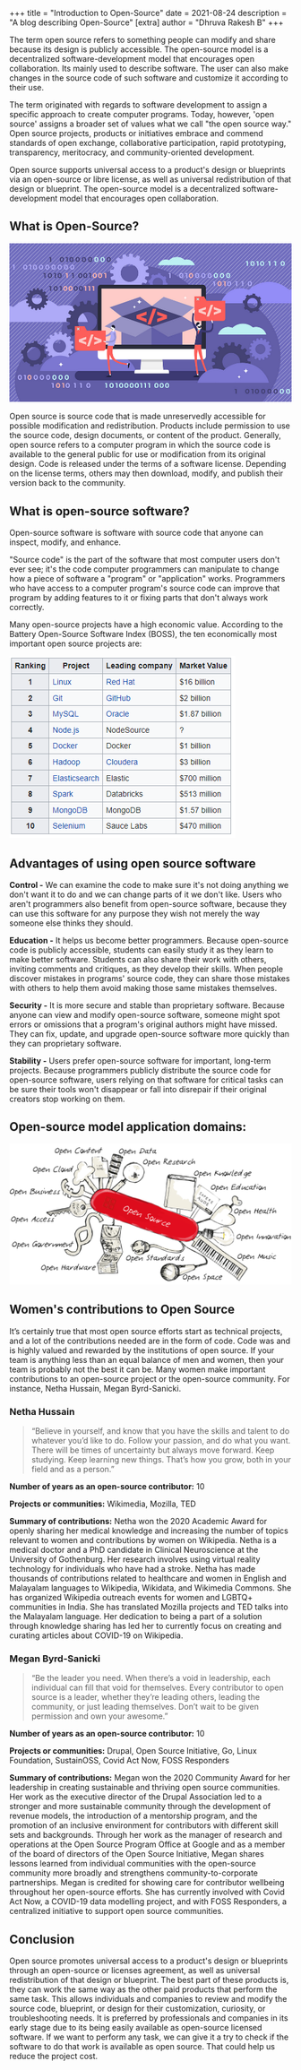 +++
title = "Introduction to Open-Source"
date = 2021-08-24
description = "A blog describing Open-Source"
[extra]
author = "Dhruva Rakesh B"
+++

The term open source refers to something people can modify and share because its design is publicly accessible. The open-source model is a decentralized software-development model that encourages open collaboration. Its mainly used to describe software. The user can also make changes in the source code of such software and customize it according to their use. <!-- more -->



The term originated with regards to software development to assign a specific approach to create computer programs. Today, however, 'open source' assigns a broader set of values what we call "the open source way." Open source projects, products or initiatives embrace and commend standards of open exchange, collaborative participation, rapid prototyping, transparency, meritocracy, and community-oriented development. 

Open source supports universal access to a product's design or blueprints via an open-source or libre license, as well as universal redistribution of that design or blueprint. The open-source model is a decentralized software-development model that encourages open collaboration.

## What is Open-Source?
![Table](/blog/blog1/img3.png)

Open source is source code that is made unreservedly accessible for possible modification and redistribution. Products include permission to use the source code, design documents, or content of the product. Generally, open source refers to a computer program in which the source code is available to the general public for use or modification from its original design. Code is released under the terms of a software license. Depending on the license terms, others may then download, modify, and publish their version back to the community.

## What is open-source software?
Open-source software is software with source code that anyone can inspect, modify, and enhance.

"Source code" is the part of the software that most computer users don't ever see; it's the code computer programmers can manipulate to change how a piece of software a "program" or "application" works. Programmers who have access to a computer program's source code can improve that program by adding features to it or fixing parts that don't always work correctly.

Many open-source projects have a high economic value. According to the Battery Open-Source Software Index (BOSS), the ten economically most important open source projects are:

![Table](/blog/blog1/img1.png)

## Advantages of using open source software

**Control -** We can examine the code to make sure it's not doing anything we don't want it to do and we can change parts of it we don't like. Users who aren't programmers also benefit from open-source software, because they can use this software for any purpose they wish not merely the way someone else thinks they should.

**Education -** It helps us become better programmers. Because open-source code is publicly accessible, students can easily study it as they learn to make better software. Students can also share their work with others, inviting comments and critiques, as they develop their skills. When people discover mistakes in programs' source code, they can share those mistakes with others to help them avoid making those same mistakes themselves.

**Security -** It is more secure and stable than proprietary software. Because anyone can view and modify open-source software, someone might spot errors or omissions that a program's original authors might have missed. They can fix, update, and upgrade open-source software more quickly than they can proprietary software.

**Stability -** Users prefer open-source software for important, long-term projects. Because programmers publicly distribute the source code for open-source software, users relying on that software for critical tasks can be sure their tools won't disappear or fall into disrepair if their original creators stop working on them.

## Open-source model application domains:

![OSC](/blog/blog1/img2.png)

## Women's contributions to Open Source

It’s certainly true that most open source efforts start as technical projects, and a lot of the contributions needed are in the form of code. Code was and is highly valued and rewarded by the institutions of open source.
If your team is anything less than an equal balance of men and women, then your team is probably not the best it can be.
Many women make important contributions to an open-source project or the open-source community. For instance, Netha Hussain, Megan Byrd-Sanicki.

### Netha Hussain
> “Believe in yourself, and know that you have the skills and talent to do whatever you’d like to do. Follow your passion, and do what you want. There will be times of uncertainty but always move forward. Keep studying. Keep learning new things. That’s how you grow, both in your field and as a person.”

**Number of years as an open-source contributor:** 10

**Projects or communities:** Wikimedia, Mozilla, TED

**Summary of contributions:**
Netha won the 2020 Academic Award for openly sharing her medical knowledge and increasing the number of topics relevant to women and contributions by women on Wikipedia. Netha is a medical doctor and a PhD candidate in Clinical Neuroscience at the University of Gothenburg. Her research involves using virtual reality technology for individuals who have had a stroke. Netha has made thousands of contributions related to healthcare and women in English and Malayalam languages to Wikipedia, Wikidata, and Wikimedia Commons. She has organized Wikipedia outreach events for women and LGBTQ+ communities in India. She has translated Mozilla projects and TED talks into the Malayalam language. Her dedication to being a part of a solution through knowledge sharing has led her to currently focus on creating and curating articles about COVID-19 on Wikipedia.

### Megan Byrd-Sanicki
> “Be the leader you need. When there’s a void in leadership, each individual can fill that void for themselves. Every contributor to open source is a leader, whether they’re leading others, leading the community, or just leading themselves. Don’t wait to be given permission and own your awesome.”

**Number of years as an open-source contributor:** 10

**Projects or communities:** Drupal, Open Source Initiative, Go, Linux Foundation, SustainOSS, Covid Act Now, FOSS Responders

**Summary of contributions:**
Megan won the 2020 Community Award for her leadership in creating sustainable and thriving open source communities. Her work as the executive director of the Drupal Association led to a stronger and more sustainable community through the development of revenue models, the introduction of a mentorship program, and the promotion of an inclusive environment for contributors with different skill sets and backgrounds. Through her work as the manager of research and operations at the Open Source Program Office at Google and as a member of the board of directors of the Open Source Initiative, Megan shares lessons learned from individual communities with the open-source community more broadly and strengthens community-to-corporate partnerships. Megan is credited for showing care for contributor wellbeing throughout her open-source efforts. She has currently involved with Covid Act Now, a COVID-19 data modelling project, and with FOSS Responders, a centralized initiative to support open source communities.

## Conclusion
Open source promotes universal access to a product's design or blueprints through an open-source or licenses agreement, as well as universal redistribution of that design or blueprint. The best part of these products is, they can work the same way as the other paid products that perform the same task. This allows individuals and companies to review and modify the source code, blueprint, or design for their customization, curiosity, or troubleshooting needs. It is preferred by professionals and companies in its early stage due to its being easily available as open-source licensed software. If we want to perform any task, we can give it a try to check if the software to do that work is available as open source. That could help us reduce the project cost.

